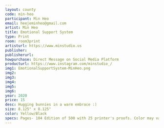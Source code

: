 ```yaml
---
layout: county 
code: min-heo
participant: Min Heo
email: heejeminheo@gmail.com
artist: Min Heo
title: Emotional Support System
type: Print
room: room3print
artisturl: https://www.minstudio.us
publisher: 
publisherurl: 
howpurchase: Direct Message on Social Media Platform
producturl: https://www.instagram.com/minstudio_/
img1: EmotionalSupportSystem-MinHeo.png
img2: 
img3: 
img4: 
img5: 
img6: 
year: 2020
price: 15
desc: Hugging bunnies in a warm embrace :) 
size: 8.125" x 8.125"
color: Yellow/Black
specs: Pages- 104 Edition of 500 with 25 printer's proofs. Color may vary depending on screen.
---
```


